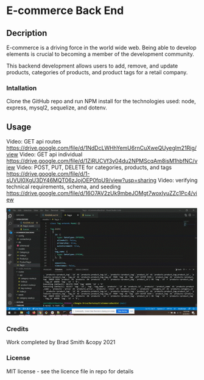 # E-commerce Back End 

## Decription
E-commerce is a driving force in the world wide web. Being able to develop elements is crucial to becoming a member of the development community.

This backend development allows users to add, remove, and update products, categories of products, and product tags for a retail company.

### Intallation
Clone the GitHub repo and run NPM install for the technologies used: node, express, mysql2, sequelize, and dotenv.

## Usage
Video: GET api routes https://drive.google.com/file/d/1NdDcLWHhYemU6rnCuXweQUyeglm21Rig/view
Video: GET api individual https://drive.google.com/file/d/1ZiRUCVf3y04du2NPMScqAm8isM1hbfNC/view
Video: POST, PUT, DELETE for categories, products, and tags https://drive.google.com/file/d/1-sUVUl0XgU3DY46MQT06zJojOEP0fpU9/view?usp=sharing
Video: verifying technical requirements, schema, and seeding https://drive.google.com/file/d/16O7AV2zUk9mbeJOMgt7woxIyuZZc1Pc4/view

![](2021-06-20-22-58-57.png)

### Credits
Work completed by Brad Smith &copy 2021

### License
MIT license - see the licence file in repo for details
